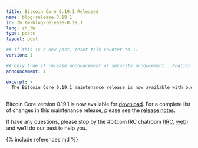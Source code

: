 ```yaml
---
title: Bitcoin Core 0.19.1 Released
name: blog-release-0.19.1
id: zh_tw-blog-release-0.19.1
lang: zh_TW
type: posts
layout: post

## If this is a new post, reset this counter to 1.
version: 1

## Only true if release announcement or security annoucement.  English posts only
announcement: 1

excerpt: >
  The Bitcoin Core 0.19.1 maintenance release is now available with bug fixes and minor improvements.
---
```

Bitcoin Core version 0.19.1 is now available for [download][download
page]. For a complete list of changes in this maintenance release,
please see the [release notes][].

If have any questions, please stop by the #bitcoin IRC chatroom
([IRC][irc], [web][web irc]) and we’ll do our best to help you.

[release notes]: /en/releases/0.19.1/
[IRC]: irc://irc.freenode.net/bitcoin
[web irc]: https://webchat.freenode.net/?channels=bitcoin&uio=d4
[download page]: /zh_TW/download

{% include references.md %}
